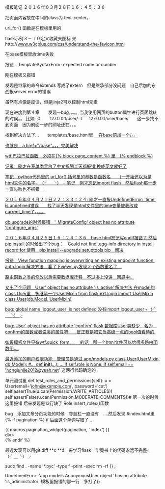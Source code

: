 模板笔记
２０１６年０３月２８日１６：４５：３６


把页面内容放在中间的class为     text-center。

url_for() 函数是在模板里用的

flask示例３－１０定义收藏夹图标
来http://www.w3cplus.com/css/understand-the-favicon.html

在base模板里放time失败

报错　TemplateSyntaxError: expected name or number

刚在模板又报错

发现是继承的命令extends 写成了extern　但是继承部分没问题　自己后加的东西报server error的错误

虽然有点像是废话，但是jinja2可以控制html元素

现在进度到第４章　　发现一bug。。。。当我使用网页的button属性进行页面跳转的时候。。
比如:
    ０　　127.0.0.1/user/
    １  　127.0.0.1/user/base/　　这一步找不到页面　因为前面一步的网址还在。。。
    
找到解决方法了...　　templates/base.html里 <a href="base">　在base前加一个/。。

也就是　a href="/base"。。。完美解决

wtf.巴拉巴拉函数　必须在{% block page_content %} 里　{% endblock %}

记录　刚才在表单类里放了中文折腾半天都报错 换成英文就好了

笔记　python代码里的 url_for() 括号里的参数是函数名　　（一开始还以为是html文件的名字╮（╯＿╰）╭
笔记　刚才忘记import flash　然后flash那一步一直失败也不报错　

２０１６年０４月２１日２２：３３：２４:
刚才一直报UndefinedError: 'time' is undefined错误　　找了半天发现是html文件里的time变量被我改成current_time了。。。。


db upgrade的时候报错　'_MigrateConfig' object has no attribute 'configure_args'

２０１６年０４月２５日１６：２４：３６　base.html忘记写endif报错了
然后pip install 的时候出了个bug：　Could not find .egg-info directory in install record for
使用　pip install --upgrade setuptools pip　解决

报错　View function mapping is overwriting an existing endpoint function: auth.login
解决方法　看了下views.py发现２个函数重名了　

路由函数之类的修改以后需要数据库迁移　不过书上没讲　困惑中。

又出了个问题　User' object has no attribute 'is_active'
解决方法 在model的class User里　多继承一个UserMixin
from flask.ext.login import UserMixin
class User(db.Model, UserMixin)

bug: global name 'logout_user' is not defined
没有import logout_user ╮（╯＿╰）╭

bug: User' object has no attribute 'confirm' flask
数据库User类缺少　名为　confirm的函数或者说类的属性吧　　反正我是把它当高级一点的bool值看待的.


如果模板文件只有wtf.quick_form。。。　的话　那一个html文件可以给很多路由函数用....


最近添加的用户权限功能　管理员是通过 
app/models.py
class User(UserMixin, db.Model):
#...
    def __init__(...):
    ...
    if self.role is None: 
            if self.email == 'hongjunjie2012@yeah.net' 这两行代码确定的。


单元测试里
def test_roles_and_permissions(self):
    u = User(email='john@example.com', password='cat')
    self.assertTrue(u.can(Permission.WRITE_ARTICLES))
    self.assertFalse(u.can(Permission.MODERATE_COMMENTS))# 第一次的时候这里报错  后来发现是13行缺了 Role.insert_roles()函数


bug　添加文章分页功能的时候　导航栏一直没有　....然后发现
#index.html里
{% if pagination %} if 后面这个单词写错了...
    <div class="pagination">
      {{ macros.pagination_widget(pagination, '.index') }}
    </div>div>       
{% endif %}  




最近发现可以用git diff **c **d　来学习flask　毕竟书上的代码永远不完整╮（╯＿╰）╭

sudo find . -name '*.pyc' -type f -print -exec rm -rf {} \; 


UndefinedError: 'app.models.AnonymousUser object' has no attribute 'is_administrator'
模板里报错的那一行　多打了()

